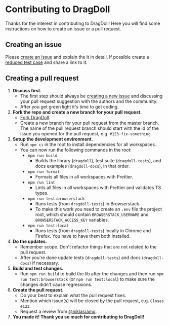 # Contributing to DragDoll

Thanks for the interest in contributing to DragDoll! Here you will find some instructions on how to create an issue or a pull request.

## Creating an issue

Please [create an issue](https://github.com/niklasramo/dragdoll/issues/new) and explain the it in detail. If possible create a [reduced test case](https://css-tricks.com/reduced-test-cases/) and share a link to it.

## Creating a pull request

1. **Discuss first.**
   - The first step should always be [creating a new issue](https://github.com/niklasramo/dragdoll/issues/new) and discussing your pull request suggestion with the authors and the community.
   - After you get green light it's time to get coding.
2. **Fork the repo and create a new branch for your pull request.**
   - [Fork DragDoll](https://github.com/niklasramo/dragdoll#fork-destination-box).
   - Create a new branch for your pull request from the master branch. The name of the pull request branch should start with the id of the issue you opened for the pull request, e.g. `#123-fix-something`.
3. **Setup the development environment.**
   - Run `npm ci` in the root to install dependencies for all workspaces.
   - You can now run the following commands in the _root_:
     - `npm run build`
       - Builds the library (`dragdoll`), test suite (`dragdoll-tests`), and docs examples (`dragdoll-docs`), in that order.
     - `npm run format`
       - Formats all files in all workspaces with Prettier.
     - `npm run lint`
       - Lints all files in all workspaces with Prettier and validates TS types.
     - `npm run test:browserstack`
       - Runs tests (from `dragdoll-tests`) in Browserstack.
       - To make this work you need to create an `.env` file the project root, which should contain `BROWSERSTACK_USERNAME` and `BROWSERSTACK_ACCESS_KEY` variables.
     - `npm run test:local`
       - Runs tests (from `dragdoll-tests`) locally in Chrome and Firefox. You have to have them both installed.
4. **Do the updates.**
   - Remember scope. Don't refactor things that are not related to the pull request.
   - After you're done update tests (`dragdoll-tests`) and docs (`dragdoll-docs`) if necessary.
5. **Build and test changes.**
   - Run `npm run build` to build the lib after the changes and then run `npm run test:browserstack` (or `npm run test:local`) to make sure the changes didn't cause regressions.
6. **Create the pull request.**
   - Do your best to explain what the pull request fixes.
   - Mention which issue(s) will be closed by the pull request, e.g. `Closes #123`.
   - Request a review from [@niklasramo](https://github.com/niklasramo).
7. **You made it! Thank you so much for contributing to DragDoll!**

